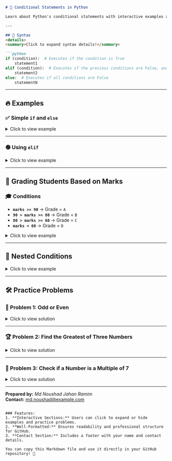 
```markdown
# 🌟 Conditional Statements in Python  

Learn about Python's conditional statements with interactive examples and practice problems!  

---

## 📜 Syntax  
<details>
<summary>Click to expand syntax details!</summary>

```python
if (condition):  # Executes if the condition is True
    statement1
elif (condition):  # Executes if the previous conditions are False, and this one is True
    statement2
else:  # Executes if all conditions are False
    statementN
```

</details>

---

## 🔥 Examples  

### ✅ Simple `if` and `else`  
<details>
<summary>Click to view example</summary>

```python
age = 14
if age >= 18:
    print("can vote")
    print("can drive")
else:
    print("can't vote")
```

Output:  
> can't vote  

</details>  

---

### 🟢 Using `elif`  
<details>
<summary>Click to view example</summary>

```python
light = "green"

if light == "red":
    print("Stop")
elif light == "green":
    print("Go")
elif light == "yellow":
    print("Go fast")
else:
    print("Invalid light")

print("End of code")
```

Output:  
> Go  
> End of code  

</details>  

---

## 🧮 Grading Students Based on Marks  

### 🎓 Conditions  
- **`marks >= 90`** → Grade = `A`  
- **`90 > marks >= 80`** → Grade = `B`  
- **`80 > marks >= 60`** → Grade = `C`  
- **`marks < 60`** → Grade = `D`  

<details>
<summary>Click to view example</summary>

```python
marks = int(input("Enter your marks: "))
if marks >= 90:
    grade = "A"
elif marks < 90 and marks >= 80:
    grade = "B"
elif marks < 80 and marks >= 60:
    grade = "C"
else:
    grade = "D"

print("Grade is:", grade)
```

Example Input:  
> 85  

Output:  
> Grade is: B  

</details>  

---

## 🔄 Nested Conditions  
<details>
<summary>Click to view example</summary>

```python
age = 64
if age >= 18:
    if age >= 90:
        print("Can't drive")
    else:
        print("Can drive")
else:
    print("Can't drive")
```

Example Output:  
> Can drive  

</details>  

---

## 🛠️ Practice Problems  

### 🧮 Problem 1: Odd or Even  
<details>
<summary>Click to view solution</summary>

```python
num = int(input("Enter a valid number: "))
if num % 2 == 0:
    print("Even")
else:
    print("Odd")
```

Example Input:  
> 5  

Output:  
> Odd  

</details>  

---

### 🏆 Problem 2: Find the Greatest of Three Numbers  
<details>
<summary>Click to view solution</summary>

```python
a = int(input("Enter the first number: "))
b = int(input("Enter the second number: "))
c = int(input("Enter the third number: "))

if a > b and a > c:
    print("a is greater")
elif b > a and b > c:
    print("b is greater")
else:
    print("c is greater")
```

Example Input:  
> a = 7, b = 12, c = 5  

Output:  
> b is greater  

</details>  

---

### 🧮 Problem 3: Check if a Number is a Multiple of 7  
<details>
<summary>Click to view solution</summary>

```python
x = int(input("Enter a number: "))
if x % 7 == 0:
    print("Multiple of 7")
else:
    print("Not a multiple of 7")
```

Example Input:  
> 14  

Output:  
> Multiple of 7  

</details>  

---

**Prepared by:** *Md Noushad Jahan Ramim*  
**Contact:** [md.noushad@example.com](mailto:md.noushad@example.com)  
```

### Features:  
1. **Interactive Sections:** Users can click to expand or hide examples and practice problems.  
2. **Well-Formatted:** Ensures readability and professional structure for GitHub.  
3. **Contact Section:** Includes a footer with your name and contact details.  

You can copy this Markdown file and use it directly in your GitHub repository! 🚀
